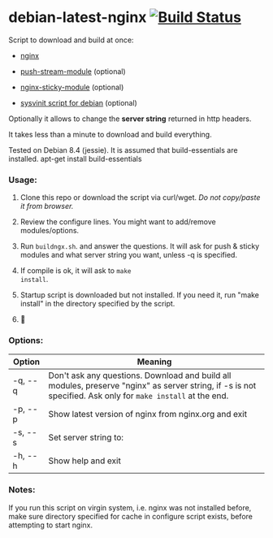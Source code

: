 # debian-latest-nginx   [![Build Status](https://travis-ci.org/p34eu/debian-latest-nginx.svg?branch=master)](https://travis-ci.org/p34eu/debian-latest-nginx)

 Script to download and build at once:

  *  <a href="http://nginx.org/download">nginx</a>

  *  <a href="http://github.com/wandenberg/nginx-push-stream-module.git">push-stream-module</a> (optional)

  *  <a href="https://bitbucket.org/nginx-goodies/nginx-sticky-module-ng">nginx-sticky-module</a> (optional)

  *  <a href="https://github.com/Fleshgrinder/nginx-sysvinit-script.git">sysvinit script for debian</a> (optional)


Optionally it allows to change the <b>server string</b> returned in http headers.

It takes less than a minute to download and build everything.

Tested on Debian 8.4 (jessie). It is assumed that build-essentials are installed. 
         apt-get install build-essentials 


### Usage:

 1. Clone this repo or download the script via curl/wget. <i>Do not copy/paste it from browser.</i>

 2. Review the configure lines. You might want to add/remove modules/options.

 3. Run <code>buildngx.sh</code>. and answer the questions. It will ask for push & sticky modules and what server string you want, unless -q is specified.
 
 4.  If compile is ok, it will ask to <code>make install</code>.
 
 5. Startup script is downloaded but not installed. If you need it, run "make install" in the directory specified by the script.
 
 5. :pray:

### Options:
Option | Meaning
------------ | -------------
  -q, --q | Don't ask any questions. Download and build all modules, preserve "nginx" as server string, if -s is not specified. Ask only for <code>make install</code> at the end.
  -p, --p | Show latest version of nginx from nginx.org and exit
  -s, --s | Set server string to:
  -h, --h | Show help and exit


### Notes:

If you run this script on virgin system, i.e. nginx was not installed before, make sure  directory specified for cache in configure script exists, before attempting to start nginx.
